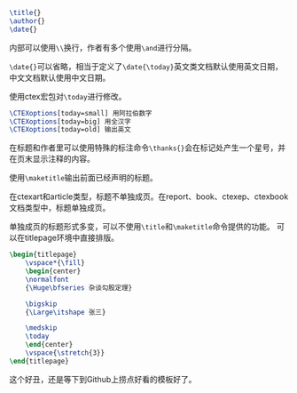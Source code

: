 ```latex
\title{}
\author{}
\date{}
```
内部可以使用`\\`换行，作者有多个使用`\and`进行分隔。

`\date{}`可以省略，相当于定义了`\date{\today}`英文类文档默认使用英文日期，中文文档默认使用中文日期。

使用ctex宏包对`\today`进行修改。
```latex
\CTEXoptions[today=small] 用阿拉伯数字
\CTEXoptions[today=big] 用全汉字
\CTEXoptions[today=old] 输出英文
```
在标题和作者里可以使用特殊的标注命令`\thanks{}`会在标记处产生一个星号，并在页末显示注释的内容。

使用`\maketitle`输出前面已经声明的标题。

在ctexart和article类型，标题不单独成页。在report、book、ctexep、ctexbook文档类型中，标题单独成页。

单独成页的标题形式多变，可以不使用`\title`和`\maketitle`命令提供的功能。
可以在titlepage环境中直接排版。
```latex
\begin{titlepage}
	\vspace*{\fill}
	\begin{center}
	\normalfont
	{\Huge\bfseries 杂谈勾股定理}

	\bigskip
	{\Large\itshape 张三}

	\medskip
	\today
	\end{center}
	\vspace{\stretch{3}}
\end{titlepage}
```
这个好丑，还是等下到Github上捞点好看的模板好了。
